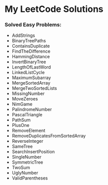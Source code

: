 # My LeetCode Solutions  

### Solved Easy Problems: 
-    AddStrings  
-    BinaryTreePaths  
-    ContainsDuplicate  
-    FindTheDifference  
-    HammingDistance  
-    InvertBinaryTree  
-    LengthOfLastWord  
-    LinkedListCycle  
-    MaximumSubarray  
-    MergeSortedArray  
-    MergeTwoSortedLists  
-    MissingNumber  
-    MoveZeroes  
-    NimGame  
-    PalindromeNumber  
-    PascalTriangle  
-    PathSum  
-    PlusOne  
-    RemoveElement  
-    RemoveDuplicatesFromSortedArray  
-    ReverseInteger  
-    SameTree  
-    SearchInsertPosition  
-    SingleNumber  
-    SymmetricTree  
-    TwoSum  
-    UglyNumber  
-    ValidParentheses  